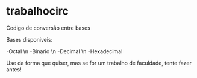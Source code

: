 # trabalhocirc

Codigo de conversão entre bases

Bases disponiveis:

-Octal \n
-Binario \n
-Decimal \n
-Hexadecimal


Use da forma que quiser, mas se for um trabalho de faculdade, tente fazer antes!
